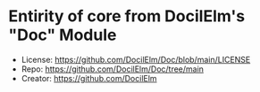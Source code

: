 # Entirity of core from DocilElm's "Doc" Module
- License: https://github.com/DocilElm/Doc/blob/main/LICENSE
- Repo: https://github.com/DocilElm/Doc/tree/main
- Creator: https://github.com/DocilElm